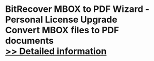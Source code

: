 # BitRecover MBOX to PDF Wizard - Personal License Upgrade<br />Convert MBOX files to PDF documents<br />[>> Detailed information](https://secure.shareit.com/shareit/product.html?productid=300994934&affiliateid=200057808)